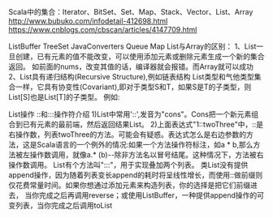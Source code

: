 Scala中的集合：Iterator、BitSet、Set、Map、Stack、Vector、List、Array
http://www.bubuko.com/infodetail-412698.html
https://www.cnblogs.com/cbscan/articles/4147709.html

ListBuffer
TreeSet
JavaConverters
Queue
Map
List与Array的区别：
1、List一旦创建，已有元素的值不能改变，可以使用添加元素或删除元素生成一个新的集合返回。
如前面的nums，改变其值的话，编译器就会报错。而Array就可以成功
2、List具有递归结构(Recursive Structure),例如链表结构
List类型和气他类型集合一样，它具有协变性(Covariant),即对于类型S和T，如果S是T的子类型，则List[S]也是List[T]的子类型。
例如:

List操作
    ::和:::操作符介绍
    1)List中常用'::',发音为"cons"。Cons把一个新元素组合到已有元素的最前端，然后返回结果List。
    2)上面表达式"1::twoThree"中，::是右操作数，列表twoThree的方法。可能会有疑惑。表达式怎么是右边参数的方法，这是Scala语言的一个例外的情况:如果一个方法操作符标注，如a * b,那么方法被左操作数调用，就像a.* (b)--除非方法名以冒号结尾。这种情况下，方法被右操作数调用。
List有个方法叫":::"，用于实现叠加两个列表。
    类List没有提供append操作，因为随着列表变长append的耗时将呈线性增长，而使用::做前缀则仅花费常量时间。如果你想通过添加元素来构造列表，你的选择是把它们前缀进去，
当你完成之后再调用reverse；或使用ListBuffer，一种提供append操作的可变列表，当你完成之后调用toList

